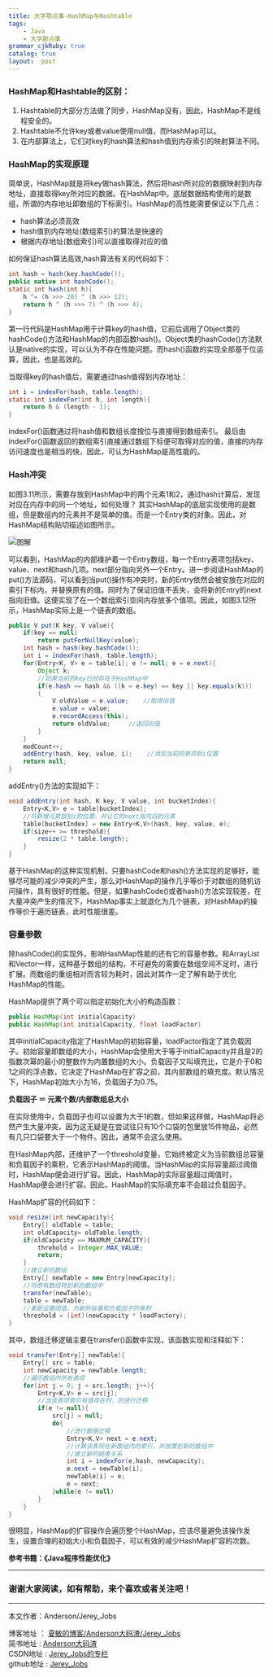 ```yaml
---
title: 大学那点事-HashMap与Hashtable
tags: 
	- Java
	- 大学那点事
grammar_cjkRuby: true
catalog: true
layout:  post
---
```




### HashMap和Hashtable的区别：

1. Hashtable的大部分方法做了同步，HashMap没有，因此，HashMap不是线程安全的。
2. Hashtable不允许key或者value使用null值，而HashMap可以。
3. 在内部算法上，它们对key的hash算法和hash值到内存索引的映射算法不同。

### HashMap的实现原理

简单说，HashMap就是将key做hash算法，然后将hash所对应的数据映射到内存地址，直接取得key所对应的数据。在HashMap中。底层数据结构使用的是数组，所谓的内存地址即数组的下标索引。HashMap的高性能需要保证以下几点：

* hash算法必须高效
* hash值到内存地址(数组索引)的算法是快速的
* 根据内存地址(数组索引)可以直接取得对应的值

如何保证hash算法高效,hash算法有关的代码如下：

``` java
int hash = hash(key.hashCode());
public native int hashCode();
static int hash(int h){
	h ^= (h >>> 20) ^ (h >>> 12);
	return h ^ (h >>> 7) ^ (h >>> 4);
}
```

第一行代码是HashMap用于计算key的hash值，它前后调用了Object类的hashCode()方法和HashMap的内部函数hash()。Object类的hashCode()方法默认是native的实现，可以认为不存在性能问题。而hash()函数的实现全部基于位运算，因此，也是高效的。

当取得key的hash值后，需要通过hash值得到内存地址：

``` java
int i = indexFor(hash, table.length);
static int indexFor(int h, int length){
	return h & (length - 1);
}
```

indexFor()函数通过将hash值和数组长度按位与直接得到数组索引。
最后由indexFor()函数返回的数组索引直接通过数组下标便可取得对应的值，直接的内存访问速度也是相当的快，因此，可认为HashMap是高性能的。

### Hash冲突

如图3.11所示，需要存放到HashMap中的两个元素1和2，通过hash计算后，发现对应在内存中的同一个地址，如何处理？
其实HashMap的底层实现使用的是数组，但是数组内的元素并不是简单的值。而是一个Entry类的对象。因此，对HashMap结构贴切描述如图所示。

![图解](http://img.blog.csdn.net/20160509103524275)


可以看到，HashMap的内部维护着一个Entry数组，每一个Entry表项包括key、value、next和hash几项。next部分指向另外一个Entry。进一步阅读HashMap的put()方法源码，可以看到当put()操作有冲突时，新的Entry依然会被安放在对应的索引下标内，并替换原有的值。同时为了保证旧值不丢失，会将新的Entry的next指向旧值。这便实现了在一个数组索引空间内存放多个值项。因此，如图3.12所示，HashMap实际上是一个链表的数组。

``` java
public V put(K key, V value){
	if(key == null)
		return putForNullKey(value);
	int hash = hash(key.hashCode());
	int i = indexFor(hash, table.length);
	for(Entry<K, V> e = table[i]; e != null; e = e.next){
		Object k;
		//如果当前的key已经存在于HashMap中
		if(e.hash == hash && ((k = e.key) == key || key.equals(k)))
		{
			V oldValue = e.value;    //取得旧值
			e.value = value;
			e.recordAccess(this);
			return oldValue;     //返回旧值
		}
	}
	modCount++;
	addEntry(hash, key, value, i);    //添加当前的表项到i位置
	return null;
}
```

addEntry()方法的实现如下：

``` java
void addEntry(int hash, K key, V value, int bucketIndex){
	Entry<K,V> e = table[bucketIndex];
	//将新增元素放到i的位置，并让它的next指向旧的元素
	table[bucketIndex] = new Entry<K,V>(hash, key, value, e);
	if(size++ >= threshold){
		resize(2 * table.length);
	}
}
```

基于HashMap的这种实现机制，只要hashCode和hash()方法实现的足够好，能够尽可能的减少冲突的产生，那么对HashMap的操作几乎等价于对数组的随机访问操作，具有很好的性能。但是，如果hashCode()或者hash()方法实现较差，在大量冲突产生的情况下，HashMap事实上就退化为几个链表，对HashMap的操作等价于遍历链表，此时性能很差。

### 容量参数

除hashCode()的实现外，影响HashMap性能的还有它的容量参数。和ArrayList和Vector一样，这种基于数组的结构，不可避免的需要在数组空间不足时，进行扩展。而数组的重组相对而言较为耗时，因此对其作一定了解有助于优化HashMap的性能。

HashMap提供了两个可以指定初始化大小的构造函数：

``` java
public HashMap(int initialCapacity)
public HashMap(int initialCapacity, float loadFactor)
```

其中initialCapacity指定了HashMap的初始容量，loadFactor指定了其负载因子。初始容量即数组的大小，HashMap会使用大于等于initialCapacity并且是2的指数次幂的最小的整数作为内置数组的大小。负载因子又叫填充比，它是介于0和1之间的浮点数，它决定了HashMap在扩容之前，其内部数组的填充度。默认情况下，HashMap初始大小为16，负载因子为0.75。

**负载因子 ＝ 元素个数/内部数组总大小**

在实际使用中，负载因子也可以设置为大于1的数，但如果这样做，HashMap将必然产生大量冲突，因为这无疑是在尝试往只有10个口袋的包里放15件物品，必然有几只口袋要大于一个物件。因此，通常不会这么使用。

在HashMap内部，还维护了一个threshold变量，它始终被定义为当前数组总容量和负载因子的乘积，它表示HashMap的阈值。当HashMap的实际容量超过阈值时，HashMap便会进行扩容。因此，HashMap的实际容量超过阈值时，HashMap便会进行扩容。因此，HashMap的实际填充率不会超过负载因子。

HashMap扩容的代码如下：

``` java
void resize(int newCapacity){
	Entry[] oldTable = table;
	int oldCapacity= oldTable.length;
	if(oldCapacity == MAXMUM_CAPACITY){
		threhold = Integer.MAX_VALUE;
		return;
	}
	//建立新的数组
	Entry[] newTable = new Entry[newCapacity];
	//将原有数组转到新的数组中
	transfer(newTable);
	table = newTable;
	//重新设置阈值，为新的容量和负载因子的乘积
	threshold = (int)(newCapacity * loadFactory);
}
```

其中，数组迁移逻辑主要在transfer()函数中实现，该函数实现和注释如下：

``` java
void transfer(Entry[] newTable){
	Entry[] src = table;
	int newCapacity = newTable.length;
	//遍历数组内所有表项
	for(int j = 0; j < src.length; j++){
		Entry<K,V> e = src[j];
		//当该表项索引有值存在时，则进行迁移
		if(e != null){
			src[j] = null;
			do{
				//进行数据迁移
				Entry<K,V> next = e.next;
				//计算该表现在新数组内的索引，并放置到新的数组中
				//建立新的链表关系
				int i = indexFor(e,hash, newCapacity);
				e.next = newTable[i];
				newTable[i] = e;
				e = next;
			}while(e != null)
		}
	}
}
```

很明显，HashMap的扩容操作会遍历整个HashMap，应该尽量避免该操作发生，设置合理的初始大小和负载因子，可以有效的减少HashMap扩容的次数。


**参考书籍：《Java程序性能优化》**

 ----------

### 谢谢大家阅读，如有帮助，来个喜欢或者关注吧！

 ----------
 本文作者：Anderson/Jerey_Jobs 

 博客地址   ： [夏敏的博客/Anderson大码渣/Jerey_Jobs][1] <br>
 简书地址   :  [Anderson大码渣][2] <br>
 CSDN地址   :  [Jerey_Jobs的专栏][3] <br>
 github地址 :  [Jerey_Jobs][4]
 


  [1]: http://jerey.cn/
  [2]: http://www.jianshu.com/users/016a5ba708a0/latest_articles
  [3]: http://blog.csdn.net/jerey_jobs
  [4]: https://github.com/Jerey-Jobs
